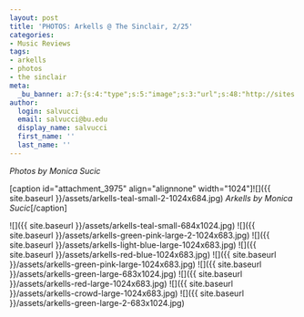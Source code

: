 ```yaml
---
layout: post
title: 'PHOTOS: Arkells @ The Sinclair, 2/25'
categories:
- Music Reviews
tags:
- arkells
- photos
- the sinclair
meta:
  _bu_banner: a:7:{s:4:"type";s:5:"image";s:3:"url";s:48:"http://sites.bu.edu/wtbu/files/2019/03/arkells-green-pink-large.jpg";s:3:"alt";s:0:"";s:7:"post_id";s:4:"3980";s:4:"html";s:0:"";s:8:"position";s:12:"contentWidth";s:7:"caption";s:0:"";}
author:
  login: salvucci
  email: salvucci@bu.edu
  display_name: salvucci
  first_name: ''
  last_name: ''
---
```

_Photos by Monica Sucic_

\[caption id="attachment\_3975" align="alignnone" width="1024"\]![]({{ site.baseurl }}/assets/arkells-teal-small-2-1024x684.jpg) _Arkells by Monica Sucic_\[/caption\]

![]({{ site.baseurl }}/assets/arkells-teal-small-684x1024.jpg) ![]({{ site.baseurl }}/assets/arkells-green-pink-large-2-1024x683.jpg) ![]({{ site.baseurl }}/assets/arkells-light-blue-large-1024x683.jpg) ![]({{ site.baseurl }}/assets/arkells-red-blue-1024x683.jpg) ![]({{ site.baseurl }}/assets/arkells-green-pink-large-1024x683.jpg) ![]({{ site.baseurl }}/assets/arkells-green-large-683x1024.jpg) ![]({{ site.baseurl }}/assets/arkells-red-large-1024x683.jpg) ![]({{ site.baseurl }}/assets/arkells-crowd-large-1024x683.jpg) ![]({{ site.baseurl }}/assets/arkells-green-large-2-683x1024.jpg)
